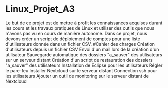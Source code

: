 # Linux_Projet_A3
Le but de ce projet est de mettre à profit les connaissances acquises durant les cours et les travaux pratiques de Linux et utiliser des outils que nous n'avons pas vu en cours de manière autonome. Dans ce projet, nous devons créer un script de déploiement de comptes pour une liste d'utilisateurs donnée dans un fichier CSV.
#Cahier des charges
 Création d'utilisateurs depuis un fichier CSV
 Envoi d'un mail lors de la création d'un utilisateur
 Sauvegarde automatique des dossiers "a_sauver" des utilisateurs sur un serveur distant
 Création d'un script de restauration des dossiers "a_sauver" des utilisateurs
 Installation de Eclipse pour les utilisateurs
 Régler le pare-feu
 Installer Nextcloud sur le serveur distant
 Connection ssh pour les utilisateurs
 Ajouter un outil de monitoring sur le serveur distant de Nextcloud
